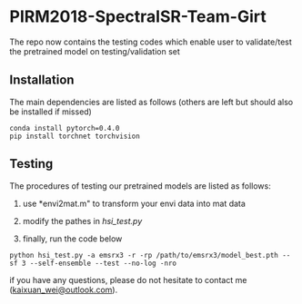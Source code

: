 # PIRM2018-SpectralSR-Team-Girt
The repo now contains the testing codes which enable user to validate/test the pretrained model on testing/validation set

## Installation
The main dependencies are listed as follows (others are left but should also be installed if missed)
```
conda install pytorch=0.4.0  
pip install torchnet torchvision
```

## Testing
The procedures of testing our pretrained models are listed as follows:

1. use *envi2mat.m" to transform your envi data into mat data  

2. modify the pathes in *hsi_test.py* 

3. finally, run the code below
```
python hsi_test.py -a emsrx3 -r -rp /path/to/emsrx3/model_best.pth --sf 3 --self-ensemble --test --no-log -nro
```

if you have any questions, please do not hesitate to contact me (kaixuan_wei@outlook.com).